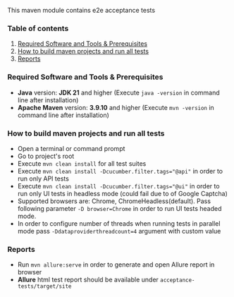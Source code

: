 This maven module contains e2e acceptance tests

### Table of contents
1. [Required Software and Tools & Prerequisites](#required-software-and-tools)
2. [How to build maven projects and run all tests](#how-to-run-acceptance-tests)
3. [Reports](#reports)

<a name="required-software-and-tools"></a>
### Required Software and Tools & Prerequisites

* **Java** version: **JDK 21** and higher (Execute `java -version` in command line after installation)
* **Apache Maven** version: **3.9.10** and higher (Execute `mvn -version` in command line after installation)

 <a name="how-to-run-acceptance-tests"></a>
### How to build maven projects and run all tests 

* Open a terminal or command prompt
* Go to project's root
* Execute `mvn clean install` for all test suites
* Execute `mvn clean install -Dcucumber.filter.tags="@api"` in order to run only API tests
* Execute `mvn clean install -Dcucumber.filter.tags="@ui"` in order to run only UI tests in headless mode (could fail due to of Google Captcha)
* Supported browsers are: Chrome, ChromeHeadless(default). Pass following parameter `-D browser=Chrome` in order to run UI tests headed mode.
* In order to configure number of threads when running tests in parallel mode pass `-Ddataproviderthreadcount=4` argument with custom value


<a name="reports"></a>
### Reports
* Run `mvn allure:serve` in order to generate and open Allure report in browser
* **Allure** html test report should be available under `acceptance-tests/target/site`